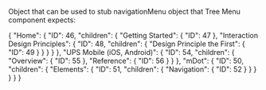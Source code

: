 Object that can be used to stub navigationMenu object that Tree Menu component expects:

{
  "Home": {
    "ID": 46,
    "children": {
      "Getting Started": {
        "ID": 47
      },
      "Interaction Design Principles": {
        "ID": 48,
        "children": {
          "Design Principle the First": {
            "ID": 49
          }
        }
      }
    }
  },
  "UPS Mobile (iOS, Android)": {
    "ID": 54,
    "children": {
      "Overview": {
        "ID": 55
      },
      "Reference": {
        "ID": 56
      }
    }
  },
  "mDot": {
    "ID": 50,
    "children": {
      "Elements": {
        "ID": 51,
        "children": {
          "Navigation": {
            "ID": 52
          }
        }
      }
    }
  }
}
